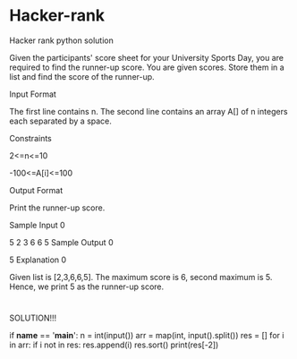 # Hacker-rank
Hacker rank python solution

Given the participants' score sheet for your University Sports Day, you are required to find the runner-up score. You are given  scores. Store them in a list and find the score of the runner-up.

Input Format

The first line contains n. The second line contains an array A[] of n integers each separated by a space.

Constraints

2<=n<=10

-100<=A[i]<=100

Output Format

Print the runner-up score.

Sample Input 0

5
2 3 6 6 5
Sample Output 0

5
Explanation 0

Given list is [2,3,6,6,5]. The maximum score is 6, second maximum is 5. Hence, we print 5 as the runner-up score.
#
SOLUTION!!!

if __name__ == '__main__':
    n = int(input())
    arr = map(int, input().split())
    res = [] 
for i in arr: 
    if i not in res: 
        res.append(i)
res.sort()
print(res[-2])
